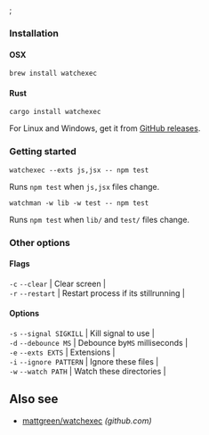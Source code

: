 ;

### Installation

#### OSX

    brew install watchexec

#### Rust

    cargo install watchexec

For Linux and Windows, get it from [GitHub releases](https://github.com/mattgreen/watchexec).

### Getting started

    watchexec --exts js,jsx -- npm test

Runs `npm test` when `js,jsx` files change.

    watchman -w lib -w test -- npm test

Runs `npm test` when `lib/` and `test/` files change.

### Other options

#### Flags

`-c` `--clear` | Clear screen |  
`-r` `--restart` | Restart process if its stillrunning |

#### Options

`-s` `--signal SIGKILL` | Kill signal to use |  
`-d` `--debounce MS` | Debounce by`MS` milliseconds |  
`-e` `--exts EXTS` | Extensions |  
`-i` `--ignore PATTERN` | Ignore these files |  
`-w` `--watch PATH` | Watch these directories |

Also see
--------

-   [mattgreen/watchexec](https://github.com/mattgreen/watchexec) *(github.com)*
